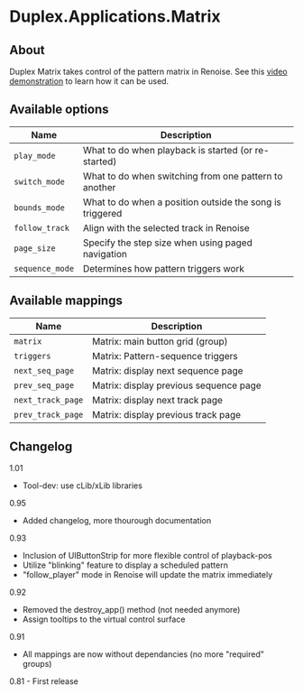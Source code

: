 # Duplex.Applications.Matrix

## About

Duplex Matrix takes control of the pattern matrix in Renoise. See this [video demonstration](http://www.youtube.com/watch?v=K_kCaYV_T78) to learn how it can be used. 

## Available options

| Name       | Description   |
| -----------|---------------|
| `play_mode` | What to do when playback is started (or re-started) |
| `switch_mode` | What to do when switching from one pattern to another |
| `bounds_mode` | What to do when a position outside the song is triggered |
| `follow_track` | Align with the selected track in Renoise |
| `page_size` | Specify the step size when using paged navigation |
| `sequence_mode` | Determines how pattern triggers work |

## Available mappings 

| Name       | Description   |
| -----------|---------------|
| `matrix` | Matrix: main button grid (group) |
| `triggers` | Matrix: Pattern-sequence triggers |
| `next_seq_page` | Matrix: display next sequence page |
| `prev_seq_page` | Matrix: display previous sequence page |
| `next_track_page` | Matrix: display next track page |
| `prev_track_page` | Matrix: display previous track page |

## Changelog

1.01
- Tool-dev: use cLib/xLib libraries

0.95  
- Added changelog, more thourough documentation

0.93  
- Inclusion of UIButtonStrip for more flexible control of playback-pos
- Utilize "blinking" feature to display a scheduled pattern
- "follow_player" mode in Renoise will update the matrix immediately

0.92  
- Removed the destroy_app() method (not needed anymore)
- Assign tooltips to the virtual control surface

0.91  
- All mappings are now without dependancies (no more "required" groups)

0.81  - First release